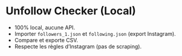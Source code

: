 # Unfollow Checker (Local)
- 100% local, aucune API.
- Importer `followers_1.json` et `following.json` (export Instagram).
- Compare et exporte CSV.
- Respecte les règles d’Instagram (pas de scraping).

